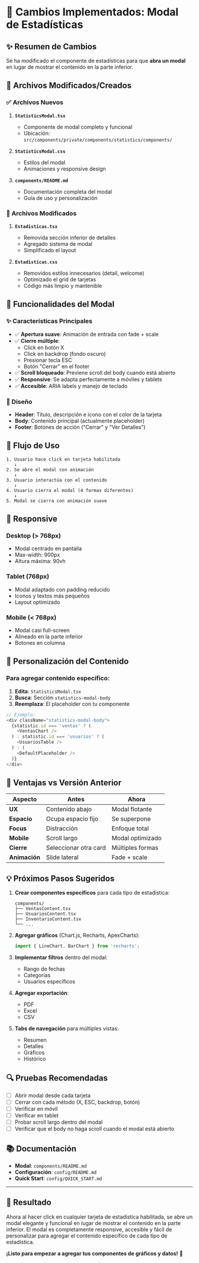 # 🎉 Cambios Implementados: Modal de Estadísticas

## ✨ Resumen de Cambios

Se ha modificado el componente de estadísticas para que **abra un modal** en lugar de mostrar el contenido en la parte inferior.

## 📁 Archivos Modificados/Creados

### ✅ Archivos Nuevos

1. **`StatisticsModal.tsx`**
   - Componente de modal completo y funcional
   - Ubicación: `src/components/private/components/statistics/components/`

2. **`StatisticsModal.css`**
   - Estilos del modal
   - Animaciones y responsive design

3. **`components/README.md`**
   - Documentación completa del modal
   - Guía de uso y personalización

### 🔧 Archivos Modificados

1. **`Estadisticas.tsx`**
   - Removida sección inferior de detalles
   - Agregado sistema de modal
   - Simplificado el layout

2. **`Estadisticas.css`**
   - Removidos estilos innecesarios (detail, welcome)
   - Optimizado el grid de tarjetas
   - Código más limpio y mantenible

## 🎯 Funcionalidades del Modal

### ✨ Características Principales

- ✅ **Apertura suave**: Animación de entrada con fade + scale
- ✅ **Cierre múltiple**:
  - Click en botón X
  - Click en backdrop (fondo oscuro)
  - Presionar tecla ESC
  - Botón "Cerrar" en el footer
- ✅ **Scroll bloqueado**: Previene scroll del body cuando está abierto
- ✅ **Responsive**: Se adapta perfectamente a móviles y tablets
- ✅ **Accesible**: ARIA labels y manejo de teclado

### 🎨 Diseño

- **Header**: Título, descripción e icono con el color de la tarjeta
- **Body**: Contenido principal (actualmente placeholder)
- **Footer**: Botones de acción ("Cerrar" y "Ver Detalles")

## 🔄 Flujo de Uso

```
1. Usuario hace click en tarjeta habilitada
   ↓
2. Se abre el modal con animación
   ↓
3. Usuario interactúa con el contenido
   ↓
4. Usuario cierra el modal (4 formas diferentes)
   ↓
5. Modal se cierra con animación suave
```

## 📱 Responsive

### Desktop (> 768px)
- Modal centrado en pantalla
- Max-width: 900px
- Altura máxima: 90vh

### Tablet (768px)
- Modal adaptado con padding reducido
- Iconos y textos más pequeños
- Layout optimizado

### Mobile (< 768px)
- Modal casi full-screen
- Alineado en la parte inferior
- Botones en columna

## 🎨 Personalización del Contenido

### Para agregar contenido específico:

1. **Edita**: `StatisticsModal.tsx`
2. **Busca**: Sección `statistics-modal-body`
3. **Reemplaza**: El placeholder con tu componente

```typescript
// Ejemplo:
<div className="statistics-modal-body">
  {statistic.id === 'ventas' ? (
    <VentasChart />
  ) : statistic.id === 'usuarios' ? (
    <UsuariosTable />
  ) : (
    <DefaultPlaceholder />
  )}
</div>
```

## 🎯 Ventajas vs Versión Anterior

| Aspecto | Antes | Ahora |
|---------|-------|-------|
| **UX** | Contenido abajo | Modal flotante |
| **Espacio** | Ocupa espacio fijo | Se superpone |
| **Focus** | Distracción | Enfoque total |
| **Mobile** | Scroll largo | Modal optimizado |
| **Cierre** | Seleccionar otra card | Múltiples formas |
| **Animación** | Slide lateral | Fade + scale |

## 💡 Próximos Pasos Sugeridos

1. **Crear componentes específicos** para cada tipo de estadística:
   ```
   components/
   ├── VentasContent.tsx
   ├── UsuariosContent.tsx
   ├── InventarioContent.tsx
   └── ...
   ```

2. **Agregar gráficos** (Chart.js, Recharts, ApexCharts):
   ```typescript
   import { LineChart, BarChart } from 'recharts';
   ```

3. **Implementar filtros** dentro del modal:
   - Rango de fechas
   - Categorías
   - Usuarios específicos

4. **Agregar exportación**:
   - PDF
   - Excel
   - CSV

5. **Tabs de navegación** para múltiples vistas:
   - Resumen
   - Detalles
   - Gráficos
   - Histórico

## 🔍 Pruebas Recomendadas

- [ ] Abrir modal desde cada tarjeta
- [ ] Cerrar con cada método (X, ESC, backdrop, botón)
- [ ] Verificar en móvil
- [ ] Verificar en tablet
- [ ] Probar scroll largo dentro del modal
- [ ] Verificar que el body no haga scroll cuando el modal está abierto

## 📚 Documentación

- **Modal**: `components/README.md`
- **Configuración**: `config/README.md`
- **Quick Start**: `config/QUICK_START.md`

---

## 🎊 Resultado

Ahora al hacer click en cualquier tarjeta de estadística habilitada, se abre un modal elegante y funcional en lugar de mostrar el contenido en la parte inferior. El modal es completamente responsive, accesible y fácil de personalizar para agregar el contenido específico de cada tipo de estadística.

**¡Listo para empezar a agregar tus componentes de gráficos y datos!** 🚀
